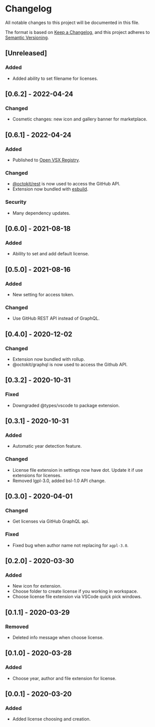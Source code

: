 # Changelog

All notable changes to this project will be documented in this file.

The format is based on [Keep a Changelog](https://keepachangelog.com/en/1.0.0/),
and this project adheres to [Semantic Versioning](https://semver.org/spec/v2.0.0.html).

## [Unreleased]

### Added

- Added ability to set filename for licenses.

## [0.6.2] - 2022-04-24

### Changed

- Cosmetic changes: new icon and gallery banner for marketplace.

## [0.6.1] - 2022-04-24

### Added

- Published to [Open VSX Registry](https://open-vsx.org/extension/ultram4rine/vscode-choosealicense).

### Changed

- [@octokit/rest](https://github.com/octokit/rest.js) is now used to access the GitHub API.
- Extension now bundled with [esbuild](https://esbuild.github.io/).

### Security

- Many dependency updates.

## [0.6.0] - 2021-08-18

### Added

- Ability to set and add default license.

## [0.5.0] - 2021-08-16

### Added

- New setting for access token.

### Changed

- Use GitHub REST API instead of GraphQL.

## [0.4.0] - 2020-12-02

### Changed

- Extension now bundled with rollup.
- @octokit/graphql is now used to access the Github API.

## [0.3.2] - 2020-10-31

### Fixed

- Downgraded @types/vscode to package extension.

## [0.3.1] - 2020-10-31

### Added

- Automatic year detection feature.

### Changed

- License file extension in settings now have dot. Update it if use extensions for licenses.
- Removed lgpl-3.0, added bsl-1.0 API change.

## [0.3.0] - 2020-04-01

### Changed

- Get licenses via GitHub GraphQL api.

### Fixed

- Fixed bug when author name not replacing for `agpl-3.0`.

## [0.2.0] - 2020-03-30

### Added

- New icon for extension.
- Choose folder to create license if you working in workspace.
- Choose license file extension via VSCode quick pick windows.

## [0.1.1] - 2020-03-29

### Removed

- Deleted info message when choose license.

## [0.1.0] - 2020-03-28

### Added

- Choose year, author and file extension for license.

## [0.0.1] - 2020-03-20

### Added

- Added license choosing and creation.
